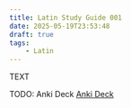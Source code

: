 ```yaml
---
title: Latin Study Guide 001
date: 2025-05-19T23:53:48
draft: true
tags:
    - Latin
---
```


<print-section>

TEXT

</print-section>

TODO: Anki Deck
[Anki Deck](/anki/akkadian_XXX.apkg)
